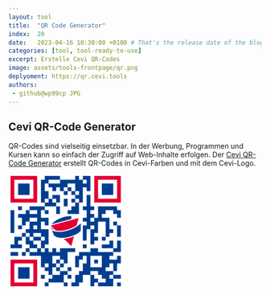 ```yaml
---
layout: tool
title:  "QR Code Generator"
index:  20
date:   2023-04-16 10:30:00 +0100 # That's the release date of the blog entry
categories: [tool, tool-ready-to-use]
excerpt: Erstelle Cevi QR-Codes
image: assets/tools-frontpage/qr.png
deplyoment: https://qr.cevi.tools
authors:
 - github@wp99cp JPG
---
```


## Cevi QR-Code Generator
QR-Codes sind vielseitig einsetzbar. In der Werbung, Programmen und Kursen kann so einfach der Zugriff auf Web-Inhalte erfolgen. Der [Cevi QR-Code Generator](https://qr.cevi.tools) erstellt QR-Codes in Cevi-Farben und mit dem Cevi-Logo.

![Cevi QR Code](/assets/qr.png)